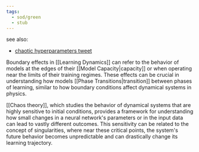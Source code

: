 ```yaml
---
tags:
  - sod/green
  - stub
---
```

see also:
- [chaotic hyperparameters tweet](https://twitter.com/jaschasd/status/1756930242965606582)

Boundary effects in [[Learning Dynamics]] can refer to the behavior of models at the edges of their [[Model Capacity|capacity]] or when operating near the limits of their training regimes. These effects can be crucial in understanding how models [[Phase Transitions|transition]] between phases of learning, similar to how boundary conditions affect dynamical systems in physics.

[[Chaos theory]], which studies the behavior of dynamical systems that are highly sensitive to initial conditions, provides a framework for understanding how small changes in a neural network's parameters or in the input data can lead to vastly different outcomes. This sensitivity can be related to the concept of singularities, where near these critical points, the system's future behavior becomes unpredictable and can drastically change its learning trajectory.
